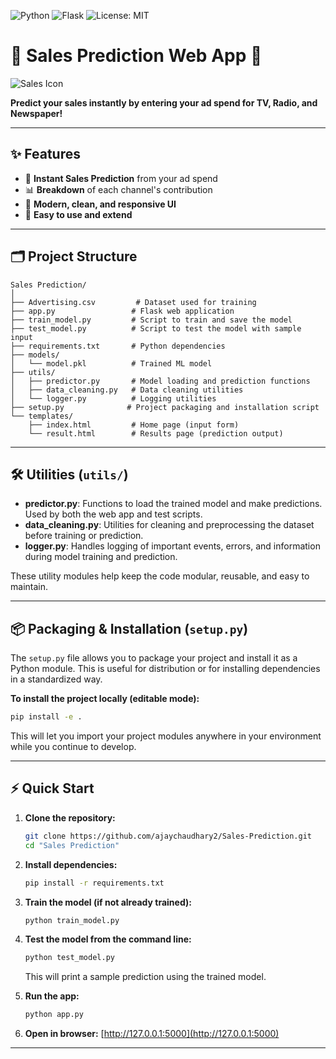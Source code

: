 

![Python](https://img.shields.io/badge/Python-3.8%2B-blue?logo=python)
![Flask](https://img.shields.io/badge/Flask-%20web%20app-green?logo=flask)
![License: MIT](https://img.shields.io/badge/License-MIT-yellow.svg)

# 🧠 Sales Prediction Web App 🚀

![Sales Icon](https://img.icons8.com/color/96/000000/sales-performance.png)

**Predict your sales instantly by entering your ad spend for TV, Radio, and Newspaper!**

---

## ✨ Features

- 🌟 **Instant Sales Prediction** from your ad spend
- 📊 **Breakdown** of each channel's contribution
- 🎨 **Modern, clean, and responsive UI**
- 💾 **Easy to use and extend**

---


## 🗂️ Project Structure

```text
Sales Prediction/
│
├── Advertising.csv         # Dataset used for training
├── app.py                 # Flask web application
├── train_model.py         # Script to train and save the model
├── test_model.py          # Script to test the model with sample input
├── requirements.txt       # Python dependencies
├── models/
│   └── model.pkl          # Trained ML model
├── utils/
│   ├── predictor.py       # Model loading and prediction functions
│   ├── data_cleaning.py   # Data cleaning utilities
│   └── logger.py          # Logging utilities
├── setup.py              # Project packaging and installation script
└── templates/
    ├── index.html         # Home page (input form)
    └── result.html        # Results page (prediction output)
```

---

## 🛠️ Utilities (`utils/`)

- **predictor.py**: Functions to load the trained model and make predictions. Used by both the web app and test scripts.
- **data_cleaning.py**: Utilities for cleaning and preprocessing the dataset before training or prediction.
- **logger.py**: Handles logging of important events, errors, and information during model training and prediction.


These utility modules help keep the code modular, reusable, and easy to maintain.

---

## 📦 Packaging & Installation (`setup.py`)

The `setup.py` file allows you to package your project and install it as a Python module. This is useful for distribution or for installing dependencies in a standardized way.

**To install the project locally (editable mode):**
```bash
pip install -e .
```
This will let you import your project modules anywhere in your environment while you continue to develop.

---

## ⚡ Quick Start

1. **Clone the repository:**
   ```bash
   git clone https://github.com/ajaychaudhary2/Sales-Prediction.git
   cd "Sales Prediction"
   ```
2. **Install dependencies:**
   ```bash
   pip install -r requirements.txt
   ```
3. **Train the model (if not already trained):**
   ```bash
   python train_model.py
   ```

4. **Test the model from the command line:**
   ```bash
   python test_model.py
   ```
   This will print a sample prediction using the trained model.

5. **Run the app:**
   ```bash
   python app.py
   ```
6. **Open in browser:** [http://127.0.0.1:5000](http://127.0.0.1:5000)

---
